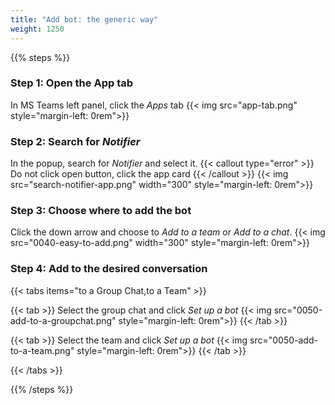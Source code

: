 ```yaml
---
title: "Add bot: the generic way"
weight: 1250
---
```


{{% steps %}}

### Step 1: Open the App tab
In MS Teams left panel, click the *Apps* tab
{{< img src="app-tab.png" style="margin-left: 0rem">}}

### Step 2: Search for *Notifier*
In the popup, search for *Notifier* and select it.
{{< callout type="error" >}}
  Do not click open button, click the app card
{{< /callout >}}
{{< img src="search-notifier-app.png" width="300" style="margin-left: 0rem">}}

### Step 3: Choose where to add the bot

Click the down arrow and choose to *Add to a team* or *Add to a chat*.
{{< img src="0040-easy-to-add.png" width="300" style="margin-left: 0rem">}}

### Step 4: Add to the desired conversation

{{< tabs items="to a Group Chat,to a Team" >}}

{{< tab >}}
Select the group chat and click *Set up a bot*
{{< img src="0050-add-to-a-groupchat.png" style="margin-left: 0rem">}}
{{< /tab >}}

{{< tab >}}
Select the team and click *Set up a bot*
{{< img src="0050-add-to-a-team.png" style="margin-left: 0rem">}}
{{< /tab >}}

{{< /tabs >}}

{{% /steps %}}
